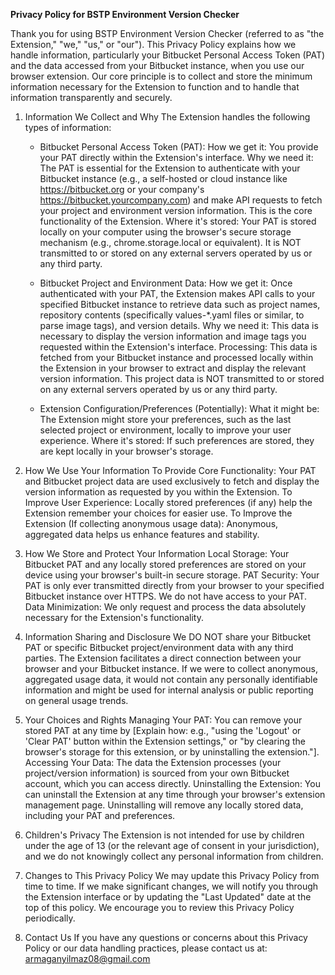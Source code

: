 **Privacy Policy for BSTP Environment Version Checker**

Thank you for using BSTP Environment Version Checker (referred to as "the Extension," "we," "us," or "our"). This Privacy Policy explains how we handle information, particularly your Bitbucket Personal Access Token (PAT) and the data accessed from your Bitbucket instance, when you use our browser extension.
Our core principle is to collect and store the minimum information necessary for the Extension to function and to handle that information transparently and securely.

1. Information We Collect and Why
The Extension handles the following types of information:

    - Bitbucket Personal Access Token (PAT):
    How we get it: You provide your PAT directly within the Extension's interface.
    Why we need it: The PAT is essential for the Extension to authenticate with your Bitbucket instance (e.g., a self-hosted or cloud instance like https://bitbucket.org or your company's https://bitbucket.yourcompany.com) and make API requests to fetch your project and environment version information. This is the core functionality of the Extension.
    Where it's stored: Your PAT is stored locally on your computer using the browser's secure storage mechanism (e.g., chrome.storage.local or equivalent). It is NOT transmitted to or stored on any external servers operated by us or any third party.
    
    - Bitbucket Project and Environment Data:
    How we get it: Once authenticated with your PAT, the Extension makes API calls to your specified Bitbucket instance to retrieve data such as project names, repository contents (specifically values-*.yaml files or similar, to parse image tags), and version details.
    Why we need it: This data is necessary to display the version information and image tags you requested within the Extension's interface.
    Processing: This data is fetched from your Bitbucket instance and processed locally within the Extension in your browser to extract and display the relevant version information. This project data is NOT transmitted to or stored on any external servers operated by us or any third party.
    
    - Extension Configuration/Preferences (Potentially):
    What it might be: The Extension might store your preferences, such as the last selected project or environment, locally to improve your user experience.
    Where it's stored: If such preferences are stored, they are kept locally in your browser's storage.

2. How We Use Your Information
To Provide Core Functionality: Your PAT and Bitbucket project data are used exclusively to fetch and display the version information as requested by you within the Extension.
To Improve User Experience: Locally stored preferences (if any) help the Extension remember your choices for easier use.
To Improve the Extension (If collecting anonymous usage data): Anonymous, aggregated data helps us enhance features and stability.

3. How We Store and Protect Your Information
Local Storage: Your Bitbucket PAT and any locally stored preferences are stored on your device using your browser's built-in secure storage.
PAT Security: Your PAT is only ever transmitted directly from your browser to your specified Bitbucket instance over HTTPS. We do not have access to your PAT.
Data Minimization: We only request and process the data absolutely necessary for the Extension's functionality.

4. Information Sharing and Disclosure
We DO NOT share your Bitbucket PAT or specific Bitbucket project/environment data with any third parties.
The Extension facilitates a direct connection between your browser and your Bitbucket instance.
If we were to collect anonymous, aggregated usage data, it would not contain any personally identifiable information and might be used for internal analysis or public reporting on general usage trends.

5. Your Choices and Rights
Managing Your PAT: You can remove your stored PAT at any time by [Explain how: e.g., "using the 'Logout' or 'Clear PAT' button within the Extension settings," or "by clearing the browser's storage for this extension, or by uninstalling the extension."].
Accessing Your Data: The data the Extension processes (your project/version information) is sourced from your own Bitbucket account, which you can access directly.
Uninstalling the Extension: You can uninstall the Extension at any time through your browser's extension management page. Uninstalling will remove any locally stored data, including your PAT and preferences.

6. Children's Privacy
The Extension is not intended for use by children under the age of 13 (or the relevant age of consent in your jurisdiction), and we do not knowingly collect any personal information from children.

7. Changes to This Privacy Policy
We may update this Privacy Policy from time to time. If we make significant changes, we will notify you through the Extension interface or by updating the "Last Updated" date at the top of this policy. We encourage you to review this Privacy Policy periodically.

8. Contact Us
If you have any questions or concerns about this Privacy Policy or our data handling practices, please contact us at:
armaganyilmaz08@gmail.com
